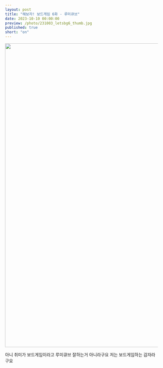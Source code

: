 ```yaml
---
layout: post
title: "해보자! 보드게임 6화 - 루미큐브"
date: 2023-10-10 00:00:00
preview: /photo/231003_letsbg6_thumb.jpg
published: true
short: "on"
---
```


<img src="/photo/231003_letsbg6.jpg" width="1000">


아니 취미가 보드게임이라고 루미큐브 잘하는거 아니라구요
저는 보드게임하는 감자라구요